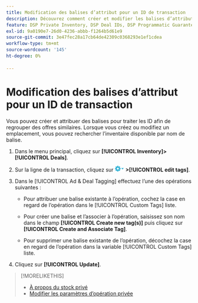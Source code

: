 ```yaml
---
title: Modification des balises d’attribut pour un ID de transaction
description: Découvrez comment créer et modifier les balises d’attribut pour un ID de transaction.
feature: DSP Private Inventory, DSP Deal IDs, DSP Programmatic Guaranteed Deals
exl-id: 9a0190e7-26d0-4236-abbb-f1264b5d61e9
source-git-commit: 3e47fec28a17cb64de42309c0368293e1ef1cdea
workflow-type: tm+mt
source-wordcount: '145'
ht-degree: 0%

---
```


# Modification des balises d’attribut pour un ID de transaction

Vous pouvez créer et attribuer des balises pour traiter les ID afin de regrouper des offres similaires. Lorsque vous créez ou modifiez un emplacement, vous pouvez rechercher l’inventaire disponible par nom de balise.

1. Dans le menu principal, cliquez sur **[!UICONTROL Inventory]>[!UICONTROL Deals]**.

1. Sur la ligne de la transaction, cliquez sur ![Menu Options](/help/dsp/assets/options-menu.png) **>[!UICONTROL edit tags]**.

1. Dans le [!UICONTROL Ad & Deal Tagging] effectuez l’une des opérations suivantes :

   * Pour attribuer une balise existante à l’opération, cochez la case en regard de l’opération dans le [!UICONTROL Custom Tags] liste.

   * Pour créer une balise et l’associer à l’opération, saisissez son nom dans le champ **[!UICONTROL Create new tag(s)]** puis cliquez sur **[!UICONTROL Create and Associate Tag]**.

   * Pour supprimer une balise existante de l’opération, décochez la case en regard de l’opération dans la variable [!UICONTROL Custom Tags] liste.

1. Cliquez sur **[!UICONTROL Update]**.

>[!MORELIKETHIS]
>
>* [À propos du stock privé](private-inventory-about.md)
>* [Modifier les paramètres d’opération privée](/help/dsp/inventory/deal-id-edit.md)

